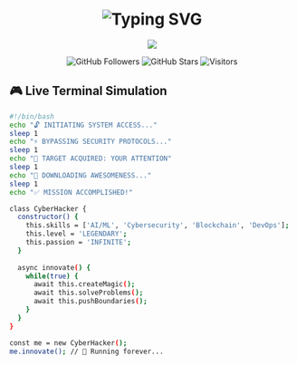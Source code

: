 <h1 align="center">
  <img src="https://readme-typing-svg.herokuapp.com/?font=Orbitron&size=35&duration=4000&color=00FF00&center=true&vCenter=true&width=500&lines=🚀+Welcome+to+My+World;💻+Professional+Hacker;🔥+AI+Enthusiast;⚡+Code+Wizard;🎯+Problem+Solver" alt="Typing SVG" />
</h1>

<div align="center">
  <img src="https://capsule-render.vercel.app/api?type=waving&color=gradient&height=200&section=header&text=🚀%20Innovator&fontSize=50&fontColor=fff&animation=fadeIn" />
</div>

<div align="center">
  
![GitHub Followers](https://img.shields.io/github/followers/YOUR_USERNAME?style=for-the-badge)
![GitHub Stars](https://img.shields.io/github/stars/YOUR_USERNAME?style=for-the-badge)
![Visitors](https://komarev.com/ghpvc/?username=YOUR_USERNAME&style=for-the-badge&color=blueviolet)

</div>

## 🎮 **Live Terminal Simulation**

```bash
#!/bin/bash
echo "🔓 INITIATING SYSTEM ACCESS..."
sleep 1
echo "⚡ BYPASSING SECURITY PROTOCOLS..."
sleep 1  
echo "🎯 TARGET ACQUIRED: YOUR ATTENTION"
sleep 1
echo "💾 DOWNLOADING AWESOMENESS..."
sleep 1
echo "✅ MISSION ACCOMPLISHED!"

class CyberHacker {
  constructor() {
    this.skills = ['AI/ML', 'Cybersecurity', 'Blockchain', 'DevOps'];
    this.level = 'LEGENDARY';
    this.passion = 'INFINITE';
  }
  
  async innovate() {
    while(true) {
      await this.createMagic();
      await this.solveProblems();
      await this.pushBoundaries();
    }
  }
}

const me = new CyberHacker();
me.innovate(); // 🚀 Running forever...
